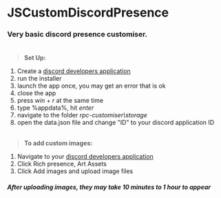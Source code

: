 # JSCustomDiscordPresence

### Very basic discord presence customiser.<br><br>

>**Set Up:**

1. Create a [discord developers application](https://discord.com/developers/applications)
1. run the installer
1. launch the app once, you may get an error that is ok
1. close the app
1. press _win_ + _r_ at the same time
1. type %appdata%, hit _enter_
1. navigate to the folder _rpc-customiser\storage_
1. open the data.json file and change "ID" to your discord application ID
<br><br>
> **To add custom images:**<br>

1. Navigate to your [discord developers application](https://discord.com/developers/applications)
1. Click Rich presence, Art Assets
1. Click Add images and upload image files 
##### _After uploading images, they may take 10 minutes to 1 hour to appear_
